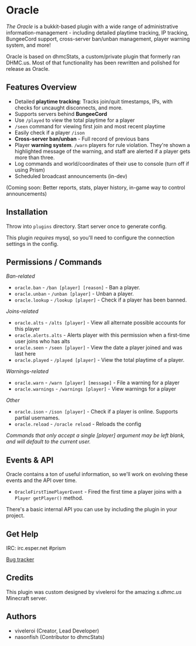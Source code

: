# Oracle

*The Oracle* is a bukkit-based plugin with a wide range of administrative information-management - including detailed playtime tracking, IP tracking, BungeeCord support, cross-server ban/unban management, player warning system, and more!

Oracle is based on dhmcStats, a custom/private plugin that formerly ran DHMC.us. Most of that functionality has been rewritten and polished for release as Oracle.


## Features Overview

- Detailed **playtime tracking**: Tracks join/quit timestamps, IPs, with checks for uncaught disconnects, and more.
- Supports servers behind **BungeeCord**
- Use `/played` to view the total playtime for a player
- `/seen` command for viewing first join and most recent playtime
- Easily check if a player `/ison` 
- **Cross-server ban/unban** - Full record of previous bans
- Player **warning system**. `/warn` players for rule violation. They're shown a highlighted message of the warning, and staff are alerted if a player gets more than three.
- Log commands and world/coordinates of their use to console (turn off if using Prism)
- Scheduled broadcast announcements (in-dev)

(Coming soon: Better reports, stats, player history, in-game way to control announcements)



## Installation

Throw into `plugins` directory. Start server once to generate config.

This plugin *requires* mysql, so you'll need to configure the connection settings in the config.


## Permissions / Commands

*Ban-related*

- `oracle.ban` - `/ban [player] [reason]` - Ban a player.
- `oracle.unban` - `/unban [player]` - Unban a player.
- `oracle.lookup` - `/lookup [player]` - Check if a player has been banned.

*Joins-related*

- `oracle.alts` - `/alts [player]` - View all alternate possible accounts for this player
- `oracle.alerts.alts` - Alerts player with this permission when a first-time user joins who has alts
- `oracle.seen` - `/seen [player]` - View the date a player joined and was last here
- `oracle.played` - `/played [player]` - View the total playtime of a player.

*Warnings-related*

- `oracle.warn` - `/warn [player] [message]` - File a warning for a player
- `oracle.warnings` - `/warnings [player]` - View warnings for a player

*Other*

- `oracle.ison` - `/ison [player]` - Check if a player is online. Supports partial usernames.
- `oracle.reload` - `/oracle reload` - Reloads the config

*Commands that only accept a single [player] argument may be left blank, and will default to the current user.*

## Events & API
 
Oracle contains a ton of useful information, so we'll work on evolving these events and the API over time.
 
- `OracleFirstTimePlayerEvent` - Fired the first time a player joins with a `Player getPlayer()` method.

There's a basic internal API you can use by including the plugin in your project.


## Get Help

IRC: irc.esper.net #prism

[Bug tracker](https://snowy-evening.com/botsko/oracle)       
           
## Credits

This plugin was custom designed by viveleroi for the amazing *s.dhmc.us* Minecraft server.


## Authors

- viveleroi (Creator, Lead Developer)
- nasonfish (Contributor to dhmcStats)